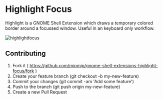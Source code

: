 # Highlight Focus

Highlight is a GNOME Shell Extension which draws a temporary colored border
around a focussed window. Useful in an keyboard only workflow.

![highlightfocus](https://user-images.githubusercontent.com/658612/189703577-a3397e8e-ddff-4622-b46a-f7384fd70eb1.gif)

## Contributing

1. Fork it ( https://github.com/mipmip/gnome-shell-extensions-highlight-focus/fork )
1. Create your feature branch (git checkout -b my-new-feature)
1. Commit your changes (git commit -am 'Add some feature')
1. Push to the branch (git push origin my-new-feature)
1. Create a new Pull Request
